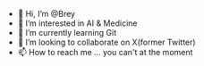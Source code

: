 - 👋 Hi, I’m @Brey
- 👀 I’m interested in AI & Medicine
- 🌱 I’m currently learning Git
- 💞️ I’m looking to collaborate on X(former Twitter)
- 📫 How to reach me ... you can't at the moment
<!---
BreVans9/BreVans9 is a ✨ special ✨ repository because its `README.md` (this file) appears on your GitHub profile.
You can click the Preview link to take a look at your changes.
--->
